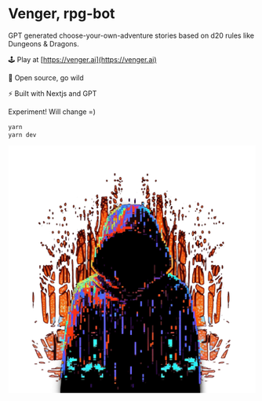 # Venger, rpg-bot
GPT generated choose-your-own-adventure stories based on d20 rules like Dungeons & Dragons.

🕹️ Play at [https://venger.ai](https://venger.ai)

👷 Open source, go wild

⚡️ Built with Nextjs and GPT

Experiment! Will change =)

```
yarn
yarn dev
```

![Venger](public/venger.png)
